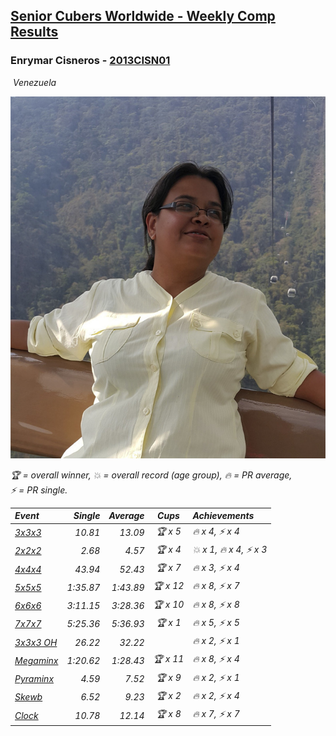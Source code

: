 <style>table {white-space: nowrap;}</style>
<link rel="stylesheet" type="text/css" href="/scw-comp/css/flags.css" />

## [Senior Cubers Worldwide - Weekly Comp Results](/scw-comp/results/)
### Enrymar Cisneros - [2013CISN01](https://www.worldcubeassociation.org/persons/2013CISN01)

<i class="flag flag-VE" />&nbsp;Venezuela

![Enrymar Cisneros](1530205432.jpg)

<span style="white-space: nowrap;">🏆 = overall winner</span>, <span style="white-space: nowrap;">💥 = overall record (age group)</span>, <span style="white-space: nowrap;">🔥 = PR average</span>, <span style="white-space: nowrap;">⚡ = PR single</span>.

| Event | Single | Average | Cups | Achievements|
| :-- | --: | --: | :--: | :-- |
| [3x3x3](333.md) | 10.81 | 13.09 | 🏆 x 5 | 🔥 x 4, ⚡ x 4 |
| [2x2x2](222.md) | 2.68 | 4.57 | 🏆 x 4 | 💥 x 1, 🔥 x 4, ⚡ x 3 |
| [4x4x4](444.md) | 43.94 | 52.43 | 🏆 x 7 | 🔥 x 3, ⚡ x 4 |
| [5x5x5](555.md) | 1:35.87 | 1:43.89 | 🏆 x 12 | 🔥 x 8, ⚡ x 7 |
| [6x6x6](666.md) | 3:11.15 | 3:28.36 | 🏆 x 10 | 🔥 x 8, ⚡ x 8 |
| [7x7x7](777.md) | 5:25.36 | 5:36.93 | 🏆 x 1 | 🔥 x 5, ⚡ x 5 |
| [3x3x3 OH](333oh.md) | 26.22 | 32.22 |  | 🔥 x 2, ⚡ x 1 |
| [Megaminx](minx.md) | 1:20.62 | 1:28.43 | 🏆 x 11 | 🔥 x 8, ⚡ x 4 |
| [Pyraminx](pyram.md) | 4.59 | 7.52 | 🏆 x 9 | 🔥 x 2, ⚡ x 1 |
| [Skewb](skewb.md) | 6.52 | 9.23 | 🏆 x 2 | 🔥 x 2, ⚡ x 4 |
| [Clock](clock.md) | 10.78 | 12.14 | 🏆 x 8 | 🔥 x 7, ⚡ x 7 |

<!-- Global site tag (gtag.js) - Google Analytics -->
<script async src="https://www.googletagmanager.com/gtag/js?id=UA-86348435-3"></script>
<script>window.dataLayer = window.dataLayer || []; function gtag() {dataLayer.push(arguments);} gtag('js', new Date()); gtag('config', 'UA-86348435-3');</script>
